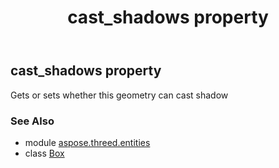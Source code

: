﻿---
title: cast_shadows property
second_title: Aspose.3D for Python via .NET API References
description: 
type: docs
weight: 100
url: /python-net/aspose.threed.entities/box/cast_shadows/
is_root: false
---

## cast_shadows property


Gets or sets whether this geometry can cast shadow

### See Also
* module [aspose.threed.entities](../../)
* class [Box](/3d/python-net/aspose.threed.entities/box)
